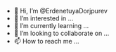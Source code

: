 - 👋 Hi, I’m @ErdenetuyaDorjpurev
- 👀 I’m interested in ...
- 🌱 I’m currently learning ...
- 💞️ I’m looking to collaborate on ...
- 📫 How to reach me ...

<!---
ErdenetuyaDorjpurev/ErdenetuyaDorjpurev is a ✨ special ✨ repository because its `README.md` (this file) appears on your GitHub profile.
You can click the Preview link to take a look at your changes.
--->
